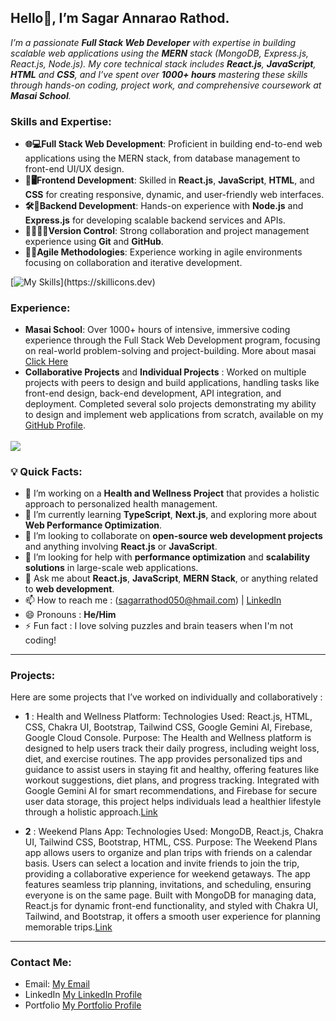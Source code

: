 ## Hello👋, I’m Sagar Annarao Rathod.

_I’m a passionate **Full Stack Web Developer**  with expertise in building scalable web applications using the **MERN** stack (MongoDB, Express.js, React.js, Node.js). My core technical stack includes **React.js**, **JavaScript**, **HTML** and **CSS**, and I’ve spent over **1000+ hours** mastering these skills through hands-on coding, project work, and comprehensive coursework at **Masai School**._

### Skills and Expertise:

- **🌐💻Full Stack Web Development**: Proficient in building end-to-end web applications using the MERN stack, from database management to front-end UI/UX design.
- **🎨🖥️Frontend Development**: Skilled in **React.js**, **JavaScript**, **HTML**, and **CSS** for creating responsive, dynamic, and user-friendly web interfaces.
- **🛠️🔗Backend Development**: Hands-on experience with **Node.js** and **Express.js** for developing scalable backend services and APIs.
- **🧑‍🤝‍🧑📂Version Control**: Strong collaboration and project management experience using **Git** and **GitHub**.
- **🚀🔄Agile Methodologies**: Experience working in agile environments focusing on collaboration and iterative development.

 [![My Skills](https://skillicons.dev/icons?i=html,css,js,react,nodejs,express,mongodb,redux,ts,bootstrap,figma,firebase,gcp,github,vscode,)](https://skillicons.dev)
### Experience:

- **Masai School**: Over 1000+ hours of intensive, immersive coding experience through the Full Stack Web Development program, focusing on real-world problem-solving and project-building. More about masai [Click Here](https://www.masaischool.com/)
- **Collaborative Projects** and **Individual Projects** : Worked on multiple projects with peers to design and build applications, handling tasks like front-end design, back-end development, API integration, and deployment. Completed several solo projects demonstrating my ability to design and implement web applications from scratch, available on my [GitHub Profile](https://github.com/sagarrathod7568).

<img align="center" src="https://github.com/user-attachments/assets/316c8370-887b-4060-a0e0-b1259da755b7"/>&nbsp;
 
### 💡 Quick Facts:

- 🔭 I’m working on a **Health and Wellness Project** that provides a holistic approach to personalized health management.
- 🌱 I’m currently learning **TypeScript**, **Next.js**, and exploring more about **Web Performance Optimization**.
- 👯 I’m looking to collaborate on **open-source web development projects** and anything involving **React.js** or **JavaScript**.
- 🤔 I’m looking for help with **performance optimization** and **scalability solutions** in large-scale web applications.
- 💬 Ask me about **React.js**, **JavaScript**, **MERN Stack**, or anything related to **web development**.
- 📫 How to reach me : (sagarrathod050@hmail.com) | [LinkedIn](https://www.linkedin.com/in/sagar-rathod-7679071b1/)
- 😄 Pronouns : **He/Him**
- ⚡ Fun fact : I love solving puzzles and brain teasers when I'm not coding!

---

### Projects:

Here are some projects that I’ve worked on individually and collaboratively :

- **1** : Health and Wellness Platform:
Technologies Used: React.js, HTML, CSS, Chakra UI, Bootstrap, Tailwind CSS, Google Gemini AI, Firebase, Google Cloud Console.
Purpose: The Health and Wellness platform is designed to help users track their daily progress, including weight loss, diet, and exercise routines. The app provides personalized tips and guidance to assist users in staying fit and healthy, offering features like workout suggestions, diet plans, and progress tracking. Integrated with Google Gemini AI for smart recommendations, and Firebase for secure user data storage, this project helps individuals lead a healthier lifestyle through a holistic approach.[Link](https://pixel-pole-vault-040.vercel.app/)

- **2** : Weekend Plans App:
Technologies Used: MongoDB, React.js, Chakra UI, Tailwind CSS, Bootstrap, HTML, CSS.
Purpose: The Weekend Plans app allows users to organize and plan trips with friends on a calendar basis. Users can select a location and invite friends to join the trip, providing a collaborative experience for weekend getaways. The app features seamless trip planning, invitations, and scheduling, ensuring everyone is on the same page. Built with MongoDB for managing data, React.js for dynamic front-end functionality, and styled with Chakra UI, Tailwind, and Bootstrap, it offers a smooth user experience for planning memorable trips.[Link](https://weekend-planning.netlify.app/)

---

### Contact Me:

- Email: [My Email](sagarrathod050@gmail.com)
- LinkedIn [My LinkedIn Profile](https://www.linkedin.com/in/sagar-rathod-7679071b1/)
- Portfolio [My Portfolio Profile](https://sagarrathod7568-github-io.vercel.app/)
